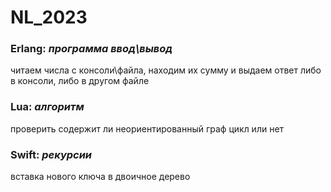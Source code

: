 # NL_2023

### Erlang: *программа ввод\вывод* 
читаем числа с консоли\файла, находим их сумму и выдаем ответ либо в консоли, либо в другом файле
### Lua: *алгоритм*
проверить содержит ли неориентированный граф цикл или нет 

### Swift: *рекурсии*
вставка нового ключа в двоичное дерево
